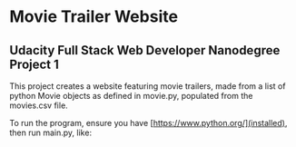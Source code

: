 # Movie Trailer Website #
## Udacity Full Stack Web Developer Nanodegree Project 1 ##

This project creates a website featuring movie trailers, made from a list of python Movie objects as defined in movie.py, populated from the movies.csv file.

To run the program, ensure you have [https://www.python.org/](installed), then run main.py, like:
````python main.py
